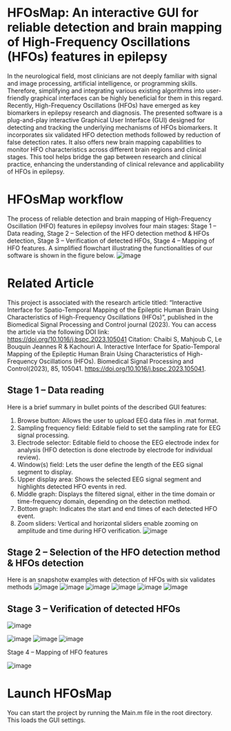 # HFOsMap: An interactive GUI for reliable detection and brain mapping of High-Frequency Oscillations (HFOs) features in epilepsy
In the neurological field, most clinicians are not deeply familiar with signal and image processing, artificial intelligence, or programming skills. Therefore, simplifying and integrating various existing algorithms into user-friendly graphical interfaces can be highly beneficial for them in this regard. Recently, High-Frequency Oscillations (HFOs) have emerged as key biomarkers in epilepsy research and diagnosis. The presented software is a plug-and-play interactive Graphical User Interface (GUI) designed for detecting and tracking the underlying mechanisms of HFOs biomarkers. It incorporates six validated HFO detection methods followed by reduction of false detection rates. It also offers new brain mapping capabilities to monitor HFO characteristics across different brain regions and clinical stages. This tool helps bridge the gap between research and clinical practice, enhancing the understanding of clinical relevance and applicability of HFOs in epilepsy.

# HFOsMap workflow
The process of reliable detection and brain mapping of High-Frequency Oscillation (HFO) features in epilepsy involves four main stages:
Stage 1 – Data reading,
Stage 2 – Selection of the HFO detection method & HFOs detection,
Stage 3 – Verification of detected HFOs,
Stage 4 – Mapping of HFO features.
A simplified flowchart illustrating the functionalities of our software is shown in the figure below.
![image](https://github.com/user-attachments/assets/a152e8fd-6790-4ee6-8850-05741ab6f6dd)

# Related Article
This project is associated with the research article titled:
“Interactive Interface for Spatio-Temporal Mapping of the Epileptic Human Brain Using Characteristics of High-Frequency Oscillations (HFOs)”,
published in the Biomedical Signal Processing and Control journal (2023).
You can access the article via the following DOI link: https://doi.org/10.1016/j.bspc.2023.105041
Citation:
Chaibi S, Mahjoub C, Le Bouquin Jeannes R & Kachouri A. Interactive Interface for Spatio-Temporal Mapping of the Epileptic Human Brain Using Characteristics of High-Frequency Oscillations (HFOs). Biomedical Signal Processing and Control(2023), 85, 105041. https://doi.org/10.1016/j.bspc.2023.105041.

## Stage 1 – Data reading
Here is a brief summary in bullet points of the described GUI features:
1. Browse button: Allows the user to upload EEG data files in .mat format.
2. Sampling frequency field: Editable field to set the sampling rate for EEG signal processing.
3. Electrode selector: Editable field to choose the EEG electrode index for analysis (HFO detection is done electrode by electrode for individual review).
4. Window(s) field: Lets the user define the length of the EEG signal segment to display.
5. Upper display area: Shows the selected EEG signal segment and highlights detected HFO events in red.
6. Middle graph: Displays the filtered signal, either in the time domain or time-frequency domain, depending on the detection method.
7. Bottom graph: Indicates the start and end times of each detected HFO event.
8. Zoom sliders: Vertical and horizontal sliders enable zooming on amplitude and time during HFO verification.
![image](https://github.com/user-attachments/assets/c3887e05-6a01-4709-9f38-34439a4f73ed)

## Stage 2 – Selection of the HFO detection method & HFOs detection
Here is an snapshotw examples with detection of HFOs with six validates methods
![image](https://github.com/user-attachments/assets/d3c642b9-2fae-44c1-ba4f-8b5b46064070)
![image](https://github.com/user-attachments/assets/c4d5a095-c30c-40e6-9a03-10c7ea7b7653)
![image](https://github.com/user-attachments/assets/44d57d7f-8df5-49a9-825b-2ccdec48c2ff)
![image](https://github.com/user-attachments/assets/f2597ae8-0b0c-481d-b8f7-08926fc45cb5)
![image](https://github.com/user-attachments/assets/7bb235ec-0fa2-4f87-bfc7-193d0d6f4afd)
![image](https://github.com/user-attachments/assets/d910c5d6-6b98-4595-8410-27b0a2f442a9)

## Stage 3 – Verification of detected HFOs
![image](https://github.com/user-attachments/assets/46528472-507f-46b3-84d4-65db2bbe5170)

![image](https://github.com/user-attachments/assets/1bc524f7-dcb1-4b94-bfd4-710e226b6a6b)
![image](https://github.com/user-attachments/assets/dbc5df3e-8e06-4a01-9ea8-fdf96dd30035)
![image](https://github.com/user-attachments/assets/1fee0bd4-50c8-41c7-93e5-e1b1c261afae)

Stage 4 – Mapping of HFO features

![image](https://github.com/user-attachments/assets/13edbedc-15d9-4e9d-8846-630a2a71dc02)

# Launch HFOsMap
You can start the project by running the Main.m file in the root directory. This loads the GUI settings. 


